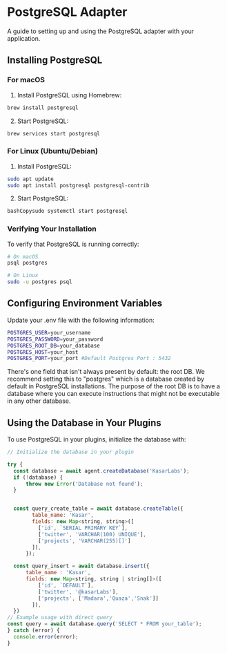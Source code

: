 # PostgreSQL Adapter

A guide to setting up and using the PostgreSQL adapter with your application.

## Installing PostgreSQL

### For macOS

1. Install PostgreSQL using Homebrew:

```bash
brew install postgresql
```

2. Start PostgreSQL:

```bash
brew services start postgresql
```

### For Linux (Ubuntu/Debian)

1. Install PostgreSQL:

```bash
sudo apt update
sudo apt install postgresql postgresql-contrib
```

2. Start PostgreSQL:

```bash
bashCopysudo systemctl start postgresql
```

### Verifying Your Installation

To verify that PostgreSQL is running correctly:

```bash
# On macOS
psql postgres

# On Linux
sudo -u postgres psql
```

## Configuring Environment Variables

Update your .env file with the following information:

```bash
POSTGRES_USER=your_username
POSTGRES_PASSWORD=your_password
POSTGRES_ROOT_DB=your_database
POSTGRES_HOST=your_host
POSTGRES_PORT=your_port #Default Postgres Port : 5432
```
There's one field that isn't always present by default: the root DB. We recommend setting this to "postgres" which is a database created by default in PostgreSQL installations. The purpose of the root DB is to have a database where you can execute instructions that might not be executable in any other database.

## Using the Database in Your Plugins

To use PostgreSQL in your plugins, initialize the database with:

```js
// Initialize the database in your plugin

try {
  const database = await agent.createDatabase('KasarLabs');
  if (!database) {
      throw new Error('Database not found');
  }


  const query_create_table = await database.createTable({
        table_name: 'Kasar',
        fields: new Map<string, string>([
          ['id', `SERIAL PRIMARY KEY`],
          ['twitter', 'VARCHAR(100) UNIQUE'],
          ['projects', 'VARCHAR(255)[]']
        ]),
      });

  const query_insert = await database.insert({
      table_name : 'Kasar',
      fields: new Map<string, string | string[]>([
          ['id', `DEFAULT`],
          ['twitter', '@kasarLabs'],
          ['projects', ['Madara','Quaza','Snak']]
        ]),
  })
// Example usage with direct query
const query = await database.query('SELECT * FROM your_table');
} catch (error) {
  console.error(error);
}
```
